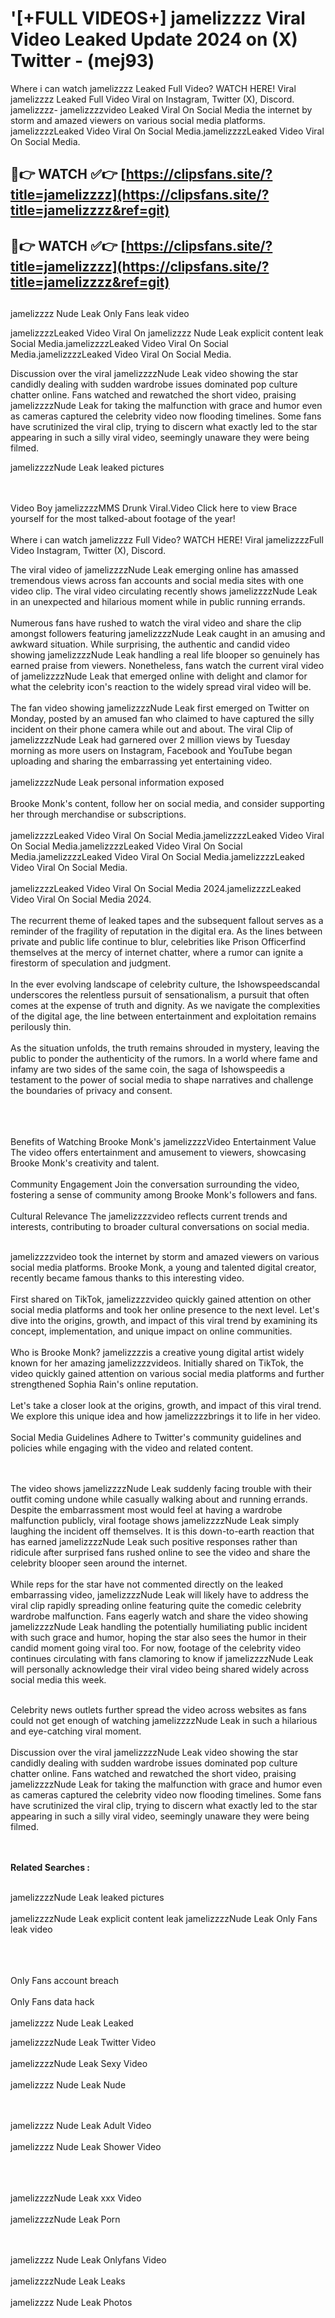 #  '[+FULL VIDEOS+] jamelizzzz Viral Video Leaked Update 2024 on (X) Twitter - (mej93)

Where i can watch jamelizzzz Leaked Full Video? WATCH HERE! Viral jamelizzzz Leaked Full Video Viral on Instagram, Twitter (X), Discord.
jamelizzzz- jamelizzzzvideo Leaked Viral On Social Media the internet by storm and amazed viewers on various social media platforms.
jamelizzzzLeaked Video Viral On Social Media.jamelizzzzLeaked Video Viral On Social Media.




## 🔴👉 WATCH ✅👉 [https://clipsfans.site/?title=jamelizzzz](https://clipsfans.site/?title=jamelizzzz&ref=git)


## 🔴👉 WATCH ✅👉 [https://clipsfans.site/?title=jamelizzzz](https://clipsfans.site/?title=jamelizzzz&ref=git)
##


jamelizzzz Nude Leak Only Fans leak video 


jamelizzzzLeaked Video Viral On  jamelizzzz Nude Leak explicit content leak Social Media.jamelizzzzLeaked Video Viral On Social Media.jamelizzzzLeaked Video Viral On Social Media.



Discussion over the viral jamelizzzzNude Leak video showing the star candidly dealing with sudden wardrobe issues dominated pop culture chatter online. Fans watched and rewatched the short video, praising jamelizzzzNude Leak for taking the malfunction with grace and humor even as cameras captured the celebrity video now flooding timelines. Some fans have scrutinized the viral clip, trying to discern what exactly led to the star appearing in such a silly viral video, seemingly unaware they were being filmed.


jamelizzzzNude Leak leaked pictures


  <br>

  <br>
Video Boy jamelizzzzMMS Drunk Viral.Video Click here to view Brace yourself for the most talked-about footage of the year!
<br><br>
Where i can watch jamelizzzz Full Video? WATCH HERE! Viral jamelizzzzFull Video Instagram, Twitter (X), Discord.

The viral video of jamelizzzzNude Leak emerging online has amassed tremendous views across fan accounts and social media sites with one video clip. The viral video circulating recently shows jamelizzzzNude Leak in an unexpected and hilarious moment while in public running errands.
<br><br>
Numerous fans have rushed to watch the viral video and share the clip amongst followers featuring jamelizzzzNude Leak caught in an amusing and awkward situation. While surprising, the authentic and candid video showing jamelizzzzNude Leak handling a real life blooper so genuinely has earned praise from viewers. Nonetheless, fans watch the current viral video of jamelizzzzNude Leak that emerged online with delight and clamor for what the celebrity icon's reaction to the widely spread viral video will be.
<br><br>
The fan video showing jamelizzzzNude Leak first emerged on Twitter on Monday, posted by an amused fan who claimed to have captured the silly incident on their phone camera while out and about. The viral Clip of jamelizzzzNude Leak had garnered over 2 million views by Tuesday morning as more users on Instagram, Facebook and YouTube began uploading and sharing the embarrassing yet entertaining video.
<br><br>
jamelizzzzNude Leak personal information exposed
<br><br>
Brooke Monk's content, follow her on social media, and consider supporting her through merchandise or subscriptions.
<br><br>
jamelizzzzLeaked Video Viral On Social Media.jamelizzzzLeaked Video Viral On Social Media.jamelizzzzLeaked Video Viral On Social Media.jamelizzzzLeaked Video Viral On Social Media.jamelizzzzLeaked Video Viral On Social Media.
<br><br>
jamelizzzzLeaked Video Viral On Social Media 2024.jamelizzzzLeaked Video Viral On Social Media 2024.
<br><br>
The recurrent theme of leaked tapes and the subsequent fallout serves as a reminder of the fragility of reputation in the digital era. As the lines between private and public life continue to blur, celebrities like Prison Officerfind themselves at the mercy of internet chatter, where a rumor can ignite a firestorm of speculation and judgment.
<br><br>
In the ever evolving landscape of celebrity culture, the Ishowspeedscandal underscores the relentless pursuit of sensationalism, a pursuit that often comes at the expense of truth and dignity. As we navigate the complexities of the digital age, the line between entertainment and exploitation remains perilously thin.
<br><br>
As the situation unfolds, the truth remains shrouded in mystery, leaving the public to ponder the authenticity of the rumors. In a world where fame and infamy are two sides of the same coin, the saga of Ishowspeedis a testament to the power of social media to shape narratives and challenge the boundaries of privacy and consent.
<br><br>

<br><br>
Benefits of Watching Brooke Monk's jamelizzzzVideo Entertainment Value The video offers entertainment and amusement to viewers, showcasing Brooke Monk's creativity and talent.
<br><br>
Community Engagement Join the conversation surrounding the video, fostering a sense of community among Brooke Monk's followers and fans.
<br><br>
Cultural Relevance The jamelizzzzvideo reflects current trends and interests, contributing to broader cultural conversations on social media.
<br><br>


jamelizzzzvideo took the internet by storm and amazed viewers on various social media platforms. Brooke Monk, a young and talented digital creator, recently became famous thanks to this interesting video.
<br><br>
First shared on TikTok, jamelizzzzvideo quickly gained attention on other social media platforms and took her online presence to the next level. Let's dive into the origins, growth, and impact of this viral trend by examining its concept, implementation, and unique impact on online communities.
<br><br>
Who is Brooke Monk? jamelizzzzis a creative young digital artist widely known for her amazing jamelizzzzvideos. Initially shared on TikTok, the video quickly gained attention on various social media platforms and further strengthened Sophia Rain's online reputation.
<br><br>
Let's take a closer look at the origins, growth, and impact of this viral trend. We explore this unique idea and how jamelizzzzbrings it to life in her video.
<br><br>
Social Media Guidelines Adhere to Twitter's community guidelines and policies while engaging with the video and related content.


<br><br>
The video shows jamelizzzzNude Leak suddenly facing trouble with their outfit coming undone while casually walking about and running errands. Despite the embarrassment most would feel at having a wardrobe malfunction publicly, viral footage shows jamelizzzzNude Leak simply laughing the incident off themselves. It is this down-to-earth reaction that has earned jamelizzzzNude Leak such positive responses rather than ridicule after surprised fans rushed online to see the video and share the celebrity blooper seen around the internet.
<br><br>
While reps for the star have not commented directly on the leaked embarrassing video, jamelizzzzNude Leak will likely have to address the viral clip rapidly spreading online featuring quite the comedic celebrity wardrobe malfunction. Fans eagerly watch and share the video showing jamelizzzzNude Leak handling the potentially humiliating public incident with such grace and humor, hoping the star also sees the humor in their candid moment going viral too. For now, footage of the celebrity video continues circulating with fans clamoring to know if jamelizzzzNude Leak will personally acknowledge their viral video being shared widely across social media this week.
<br><br>

Celebrity news outlets further spread the video across websites as fans could not get enough of watching jamelizzzzNude Leak in such a hilarious and eye-catching viral moment.
<br><br>
Discussion over the viral jamelizzzzNude Leak video showing the star candidly dealing with sudden wardrobe issues dominated pop culture chatter online. Fans watched and rewatched the short video, praising jamelizzzzNude Leak for taking the malfunction with grace and humor even as cameras captured the celebrity video now flooding timelines. Some fans have scrutinized the viral clip, trying to discern what exactly led to the star appearing in such a silly viral video, seemingly unaware they were being filmed.


<br><br>
<strong>Related Searches :</strong>
<br><br>

jamelizzzzNude Leak leaked pictures
<br><br>
jamelizzzzNude Leak explicit content leak
jamelizzzzNude Leak Only Fans leak video
<br><br>

<br><br>
Only Fans account breach
<br><br>
Only Fans data hack
<br><br>
jamelizzzz Nude Leak Leaked

jamelizzzzNude Leak Twitter Video
<br><br>
jamelizzzzNude Leak Sexy Video
<br><br>
jamelizzzz Nude Leak Nude

<br><br>
jamelizzzz Nude Leak Adult Video
<br><br>
jamelizzzz Nude Leak Shower Video
<br><br>

<br><br>
jamelizzzzNude Leak xxx Video
<br><br>
jamelizzzzNude Leak Porn

<br><br>
jamelizzzz Nude Leak Onlyfans Video
<br><br>
jamelizzzzNude Leak Leaks
<br><br>
jamelizzzz Nude Leak Photos